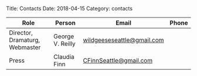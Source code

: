 Title: Contacts
Date: 2018-04-15
Category: contacts

| Role                              | Person            | Email                         | Phone    |
| --------------------------------- | ----------------- | ----------------------------- | -------- |
| Director, Dramaturg, Webmaster    | George V. Reilly  | wildgeeseseattle@gmail.com    |          |
| Press                             | Claudia Finn      | CFinnSeattle@gmail.com        |          |
 
